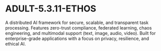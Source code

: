 # ADULT-5.3.11-ETHOS
A distributed AI framework for secure, scalable, and transparent task processing. Features zero-trust compliance, federated learning, chaos engineering, and multimodal support (text, image, audio, video). Built for enterprise-grade applications with a focus on privacy, resilience, and ethical AI.
